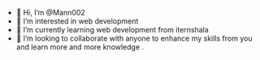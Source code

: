 - 👋 Hi, I’m @Mann002
- 👀 I’m interested in web development
- 🌱 I’m currently learning web development from iternshala
- 💞️ I’m looking to collaborate with anyone to enhance my skills from you and learn more and more knowledge .
  


